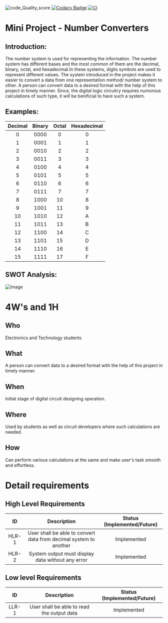 ![code_Quality_score](https://app.codiga.io/project/32457/dashboard) 
[![Codacy Badge](https://app.codacy.com/gh/gsundar0410/Miniproject_SI/dashboard)](hhttps://app.codacy.com/gh/gsundar0410/Miniproject_SI/dashboard)
[![CI](https://github.com/gsundar0410/Miniproject_SI)](https://github.com/gsundar0410/Miniproject_SI)
# Mini Project - Number Converters

## Introduction: 
  The number system is used for representing the information. The number system has different bases and the most common of them are the decimal, binary, octal, and hexadecimal.In these systems, digits symbols are used to represent different values. The system introduced in the project makes it easier to convert a data from one representation method/ number system to other. A person can convert data to a desired format with the help of this project in timely manner. Since, the digital logic circuitry requires numorous calculations of such type, it will be benificial to have such a system. 
## Examples:
| Decimal |	Binary | Octal	| Hexadecimal|
|:---:|:---:|:---:|:---:|
|0	|0000|	0|	0|
|1	|0001|	1|	1|
|2	|0010|	2|	2|
|3	|0011|	3| 3|
|4	|0100|	4| 4|
|5	|0101|	5| 5|
|6	|0110|	6| 6|
|7	|0111|	7|	7|
|8	|1000|	10|	8|
|9	|1001|	11|	9|
|10	|1010|	12|	A|
|11	|1011|	13|	B|
|12	|1100|	14|	C|
|13	|1101|	15|	D|
|14	|1110|	16|	E|
|15	|1111|	17|	F|

## SWOT Analysis: 
![image](https://github.com/Madhuraaaaa/StepIn-Mini-project/blob/main/1_Requirements/SWOT%20Analysis.png)
# 4W's and 1H
## Who
Electronics and Technology students
## What
A person can convert data to a desired format with the help of this project in timely manner.
## When
Initial stage of digital circuit designing operation.
## Where
Used by students as well as circuit developers where such calculations are needed.
## How
Can perform various calculations at the same and make user's task smooth and effortless.
# Detail requirements
## High Level Requirements
| ID | Description | Status (Implemented/Future)|
|:---:|:---:|:---:|
|HLR-1| User shall be able to convert data from decimal system to another |Implemented|
|HLR-2| System output must display data without any error |Implemented|

##  Low level Requirements
| ID | Description | Status (Implemented/Future)|
|:---:|:---:|:---:|
|LLR-1|User shall be able to read the output data|Implemented| 
